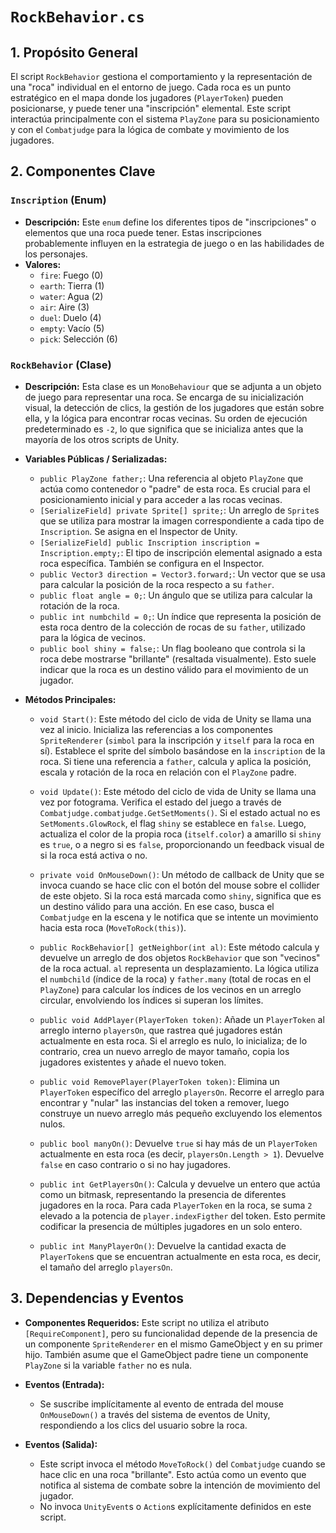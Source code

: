 # `RockBehavior.cs`

## 1. Propósito General
El script `RockBehavior` gestiona el comportamiento y la representación de una "roca" individual en el entorno de juego. Cada roca es un punto estratégico en el mapa donde los jugadores (`PlayerToken`) pueden posicionarse, y puede tener una "inscripción" elemental. Este script interactúa principalmente con el sistema `PlayZone` para su posicionamiento y con el `Combatjudge` para la lógica de combate y movimiento de los jugadores.

## 2. Componentes Clave

### `Inscription` (Enum)
- **Descripción:** Este `enum` define los diferentes tipos de "inscripciones" o elementos que una roca puede tener. Estas inscripciones probablemente influyen en la estrategia de juego o en las habilidades de los personajes.
- **Valores:**
    - `fire`: Fuego (0)
    - `earth`: Tierra (1)
    - `water`: Agua (2)
    - `air`: Aire (3)
    - `duel`: Duelo (4)
    - `empty`: Vacío (5)
    - `pick`: Selección (6)

### `RockBehavior` (Clase)
- **Descripción:** Esta clase es un `MonoBehaviour` que se adjunta a un objeto de juego para representar una roca. Se encarga de su inicialización visual, la detección de clics, la gestión de los jugadores que están sobre ella, y la lógica para encontrar rocas vecinas. Su orden de ejecución predeterminado es `-2`, lo que significa que se inicializa antes que la mayoría de los otros scripts de Unity.

- **Variables Públicas / Serializadas:**
    - `public PlayZone father;`: Una referencia al objeto `PlayZone` que actúa como contenedor o "padre" de esta roca. Es crucial para el posicionamiento inicial y para acceder a las rocas vecinas.
    - `[SerializeField] private Sprite[] sprite;`: Un arreglo de `Sprite`s que se utiliza para mostrar la imagen correspondiente a cada tipo de `Inscription`. Se asigna en el Inspector de Unity.
    - `[SerializeField] public Inscription inscription = Inscription.empty;`: El tipo de inscripción elemental asignado a esta roca específica. También se configura en el Inspector.
    - `public Vector3 direction = Vector3.forward;`: Un vector que se usa para calcular la posición de la roca respecto a su `father`.
    - `public float angle = 0;`: Un ángulo que se utiliza para calcular la rotación de la roca.
    - `public int numbchild = 0;`: Un índice que representa la posición de esta roca dentro de la colección de rocas de su `father`, utilizado para la lógica de vecinos.
    - `public bool shiny = false;`: Un flag booleano que controla si la roca debe mostrarse "brillante" (resaltada visualmente). Esto suele indicar que la roca es un destino válido para el movimiento de un jugador.

- **Métodos Principales:**
    - `void Start()`: Este método del ciclo de vida de Unity se llama una vez al inicio. Inicializa las referencias a los componentes `SpriteRenderer` (`simbol` para la inscripción y `itself` para la roca en sí). Establece el sprite del símbolo basándose en la `inscription` de la roca. Si tiene una referencia a `father`, calcula y aplica la posición, escala y rotación de la roca en relación con el `PlayZone` padre.

    - `void Update()`: Este método del ciclo de vida de Unity se llama una vez por fotograma. Verifica el estado del juego a través de `Combatjudge.combatjudge.GetSetMoments()`. Si el estado actual no es `SetMoments.GlowRock`, el flag `shiny` se establece en `false`. Luego, actualiza el color de la propia roca (`itself.color`) a amarillo si `shiny` es `true`, o a negro si es `false`, proporcionando un feedback visual de si la roca está activa o no.

    - `private void OnMouseDown()`: Un método de callback de Unity que se invoca cuando se hace clic con el botón del mouse sobre el collider de este objeto. Si la roca está marcada como `shiny`, significa que es un destino válido para una acción. En ese caso, busca el `Combatjudge` en la escena y le notifica que se intente un movimiento hacia esta roca (`MoveToRock(this)`).

    - `public RockBehavior[] getNeighbor(int al)`: Este método calcula y devuelve un arreglo de dos objetos `RockBehavior` que son "vecinos" de la roca actual. `al` representa un desplazamiento. La lógica utiliza el `numbchild` (índice de la roca) y `father.many` (total de rocas en el `PlayZone`) para calcular los índices de los vecinos en un arreglo circular, envolviendo los índices si superan los límites.

    - `public void AddPlayer(PlayerToken token)`: Añade un `PlayerToken` al arreglo interno `playersOn`, que rastrea qué jugadores están actualmente en esta roca. Si el arreglo es nulo, lo inicializa; de lo contrario, crea un nuevo arreglo de mayor tamaño, copia los jugadores existentes y añade el nuevo token.

    - `public void RemovePlayer(PlayerToken token)`: Elimina un `PlayerToken` específico del arreglo `playersOn`. Recorre el arreglo para encontrar y "nular" las instancias del token a remover, luego construye un nuevo arreglo más pequeño excluyendo los elementos nulos.

    - `public bool manyOn()`: Devuelve `true` si hay más de un `PlayerToken` actualmente en esta roca (es decir, `playersOn.Length > 1`). Devuelve `false` en caso contrario o si no hay jugadores.

    - `public int GetPlayersOn()`: Calcula y devuelve un entero que actúa como un bitmask, representando la presencia de diferentes jugadores en la roca. Para cada `PlayerToken` en la roca, se suma `2` elevado a la potencia de `player.indexFigther` del token. Esto permite codificar la presencia de múltiples jugadores en un solo entero.

    - `public int ManyPlayerOn()`: Devuelve la cantidad exacta de `PlayerToken`s que se encuentran actualmente en esta roca, es decir, el tamaño del arreglo `playersOn`.

## 3. Dependencias y Eventos
- **Componentes Requeridos:**
    Este script no utiliza el atributo `[RequireComponent]`, pero su funcionalidad depende de la presencia de un componente `SpriteRenderer` en el mismo GameObject y en su primer hijo. También asume que el GameObject padre tiene un componente `PlayZone` si la variable `father` no es nula.

- **Eventos (Entrada):**
    - Se suscribe implícitamente al evento de entrada del mouse `OnMouseDown()` a través del sistema de eventos de Unity, respondiendo a los clics del usuario sobre la roca.

- **Eventos (Salida):**
    - Este script invoca el método `MoveToRock()` del `Combatjudge` cuando se hace clic en una roca "brillante". Esto actúa como un evento que notifica al sistema de combate sobre la intención de movimiento del jugador.
    - No invoca `UnityEvent`s o `Action`s explícitamente definidos en este script.
